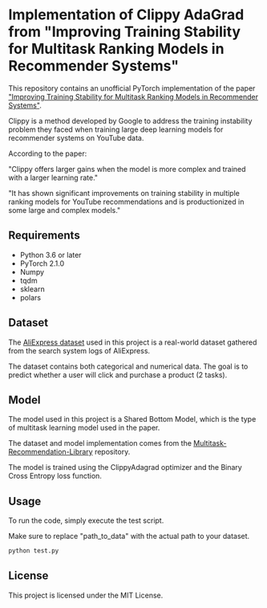 # Implementation of Clippy AdaGrad from "Improving Training Stability for Multitask Ranking Models in Recommender Systems"

This repository contains an unofficial PyTorch implementation of the paper ["Improving Training Stability for Multitask Ranking Models in Recommender Systems"](https://arxiv.org/abs/2302.09178). 

Clippy is a method developed by Google to address the training instability problem they faced when training large deep learning models for recommender systems on YouTube data.

According to the paper:

"Clippy offers larger gains when the model is more complex and trained with a larger learning rate."

"It has shown significant improvements on training stability in multiple ranking models for YouTube recommendations and is productionized in some large and complex models."

## Requirements

- Python 3.6 or later
- PyTorch 2.1.0
- Numpy
- tqdm
- sklearn
- polars

## Dataset

The [AliExpress dataset](https://tianchi.aliyun.com/dataset/74690) used in this project is a real-world dataset gathered from the search system logs of AliExpress. 

The dataset contains both categorical and numerical data. The goal is to predict whether a user will click and purchase a product (2 tasks).

## Model

The model used in this project is a Shared Bottom Model, which is the type of multitask learning model used in the paper.

The dataset and model implementation comes from the [Multitask-Recommendation-Library](https://github.com/easezyc/Multitask-Recommendation-Library) repository.

The model is trained using the ClippyAdagrad optimizer and the Binary Cross Entropy loss function.

## Usage

To run the code, simply execute the test script. 

Make sure to replace "path_to_data" with the actual path to your dataset.

```python
python test.py
```

## License

This project is licensed under the MIT License.
